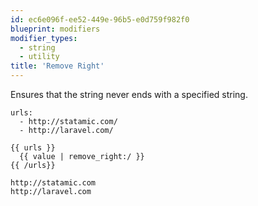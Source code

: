 ```yaml
---
id: ec6e096f-ee52-449e-96b5-e0d759f982f0
blueprint: modifiers
modifier_types:
  - string
  - utility
title: 'Remove Right'
---
```

Ensures that the string never ends with a specified string.

```.language-yaml
urls:
  - http://statamic.com/
  - http://laravel.com/
```

```
{{ urls }}
  {{ value | remove_right:/ }}
{{ /urls}}
```

```.language-output
http://statamic.com
http://laravel.com
```
